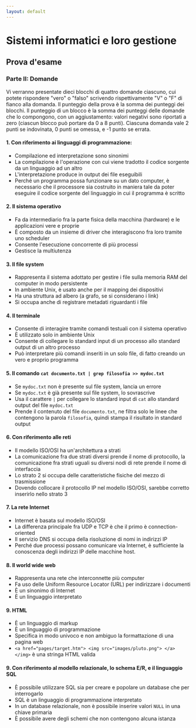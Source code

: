 ```yaml
---
layout: default
---
```


# Sistemi informatici e loro gestione

## Prova d'esame

### Parte II: Domande

Vi verranno presentate dieci blocchi di quattro domande ciascuno, cui potete rispondere "vero" o "falso" scrivendo rispettivamente "V" o "F" di fianco alla domanda.
Il punteggio della prova è la somma dei punteggi dei blocchi.
Il punteggio di un blocco è la somma dei punteggi delle domande che lo compongono, con un aggiustamento: valori negativi sono riportati a zero (ciascun blocco può portare da 0 a 8 punti).
Ciascuna domanda vale 2 punti se indovinata, 0 punti se omessa, e -1 punto se errata.

#### 1. Con riferimento ai linguaggi di programmazione:

* Compilazione ed interpretazione sono sinonimi
* La compilazione è l'operazione con cui viene tradotto il codice sorgente da un linguaggio ad un altro
* L'interpretazione produce in output dei file eseguibili
* Perché un programma possa funzionare su un dato computer, è necessario che il processore sia costruito in maniera tale da poter eseguire il codice sorgente del linguaggio in cui il programma è scritto

#### 2. Il sistema operativo

* Fa da intermediario fra la parte fisica della macchina (hardware) e le applicazioni vere e proprie
* È composto da un insieme di driver che interagiscono fra loro tramite uno scheduler
* Consente l'esecuzione concorrente di più processi
* Gestisce la multiutenza

#### 3. Il file system

* Rappresenta il sistema adottato per gestire i file sulla memoria RAM del computer in modo persistente
* In ambiente Unix, è usato anche per il mapping dei dispositivi
* Ha una struttura ad albero (a grafo, se si considerano i link)
* Si occupa anche di registrare metadati riguardanti i file

#### 4. Il terminale

* Consente di interagire tramite comandi testuali con il sistema operativo
* È utilizzato solo in ambiente Unix
* Consente di collegare lo standard input di un processo allo standard output di un altro processo
* Può interpretare più comandi inseriti in un solo file, di fatto creando un vero e proprio programma

#### 5. Il comando `cat documento.txt | grep filosofia >> mydoc.txt`

* Se `mydoc.txt` non è presente sul file system, lancia un errore
* Se `mydoc.txt` è già presente sul file system, lo sovrascrive
* Usa il carattere `|` per collegare lo standard input di `cat` allo standard output del file `mydoc.txt`
* Prende il contenuto del file `documento.txt`, ne filtra solo le linee che contengono la parola `filosofia`, quindi stampa il risultato in standard output

#### 6. Con riferimento alle reti

* Il modello ISO/OSI ha un'architettura a strati
* La comunicazione fra due strati diversi prende il nome di protocollo, la comunicazione fra strati uguali su diversi nodi di rete prende il nome di interfaccia
* Lo strato 2 si occupa delle caratteristiche fisiche del mezzo di trasmissione
* Dovendo collocare il protocollo IP nel modello ISO/OSI, sarebbe corretto inserirlo nello strato 3

#### 7. La rete Internet

* Internet è basata sul modello ISO/OSI
* La differenza principale fra UDP e TCP è che il primo è connection-oriented
* Il servizio DNS si occupa della risoluzione di nomi in indirizzi IP
* Perché due processi possano comunicare via Internet, è sufficiente la conoscenza degli indirizzi IP delle macchine host.

#### 8. Il world wide web

* Rappresenta una rete che interconnette più computer
* Fa uso delle Uniform Resource Locator (URL) per indirizzare i documenti
* È un sinonimo di Internet
* È un linguaggio interpretato

#### 9. HTML

* È un linguaggio di markup
* È un linguaggio di programmazione
* Specifica in modo univoco e non ambiguo la formattazione di una pagina web
* `<a href="pages/target.htm"> <img src="images/pluto.png"> </a> </img>` è una stringa HTML valida

#### 9. Con riferimento al modello relazionale, lo schema E/R, e il linguaggio SQL

* È possibile utilizzare SQL sia per creare e popolare un database che per interrogarlo
* SQL è un linguaggio di programmazione interpretato
* In un database relazionale, non è possibile inserire valori `NULL` in una chiave primaria
* È possibile avere degli schemi che non contengono alcuna istanza
